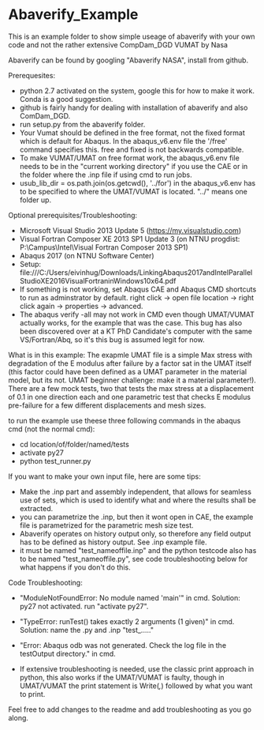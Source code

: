 # Abaverify_Example

This is an example folder to show simple useage of abaverify with your own code and not the rather extensive CompDam_DGD VUMAT by Nasa

Abaverify can be found by googling "Abaverify NASA", install from github.

Prerequesites:
- python 2.7 activated on the system, google this for how to make it work. Conda is a good suggestion.
- github is fairly handy for dealing with installation of abaverify and also ComDam_DGD.
- run setup.py from the abaverify folder.
- Your Vumat should be defined in the free format, not the fixed format which is default for Abaqus. In the abaqus_v6.env file the '/free' command specifies this. free and fixed is not backwards compatible.
- To make VUMAT/UMAT on free format work, the abaqus_v6.env file needs to be in the "current working directory" if you use the CAE or in the folder where the .inp file if using cmd to run jobs.
- usub_lib_dir = os.path.join(os.getcwd(), '../for') in the abaqus_v6.env has to be specified to where the UMAT/VUMAT is located. "../" means one folder up.

Optional prerequisites/Troubleshooting:
- Microsoft Visual Studio 2013 Update 5 (https://my.visualstudio.com) 
- Visual Fortran Composer XE 2013 SP1 Update 3 (on NTNU progdist: P:\Campus\Intel\Visual Fortran Composer 2013 SP1)
- Abaqus 2017 (on NTNU Software Center)
- Setup: file:///C:/Users/eivinhug/Downloads/LinkingAbaqus2017andIntelParallelStudioXE2016VisualFortraninWindows10x64.pdf
- If something is not working, set Abaqus CAE and Abaqus CMD shortcuts to run as adminstrator by default. right click -> open file location -> right click again -> properties -> advanced.
- The abaqus verify -all may not work in CMD even though UMAT/VUMAT actually works, for the example that was the case. This bug has also been discovered over at a KT PhD Candidate's computer with the same VS/Fortran/Abq, so it's this bug is assumed legit for now.

What is in this example:
The exapmle UMAT file is a simple Max stress with degradation of the E modulus after failure by a factor sat in the UMAT itself (this factor could have been defined as a UMAT parameter in the material model, but its not. UMAT beginner challenge: make it a material parameter!).
There are a few mock tests, two that tests the max stress at a displacement of 0.1 in one direction each and one parametric test that checks E modulus pre-failure for a few different displacements and mesh sizes.
 
to run the example use theese three following commands in the abaqus cmd (not the normal cmd):

- cd location/of/folder/named/tests
- activate py27
- python test_runner.py

If you want to make your own input file, here are some tips:

- Make the .inp part and assembly independent, that allows for seamless use of sets, which is used to identify what and where the results shall be extracted.
- you can parametrize the .inp, but then it wont open in CAE, the example file is parametrized for the parametric mesh size test.
- Abaverify operates on history output only, so therefore any field output has to be defined as history output. See .inp example file.
- it must be named "test_nameoffile.inp" and the python testcode also has to be named "test_nameoffile.py", see code troubleshooting below for what happens if you don't do this.

Code Troubleshooting:
- "ModuleNotFoundError: No module named 'main'" in cmd. Solution: py27 not activated. run "activate py27".
- "TypeError: runTest() takes exactly 2 arguments (1 given)" in cmd. Solution: name the .py and .inp "test_....."
- "Error: Abaqus odb was not generated. Check the log file in the testOutput directory." in cmd.

- If extensive troubleshooting is needed, use the classic print approach in python, this also works if the UMAT/VUMAT is faulty, though in UMAT/VUMAT the print statement is Write(*,*) followed by what you want to print.

Feel free to add changes to the readme and add troubleshooting as you go along.


